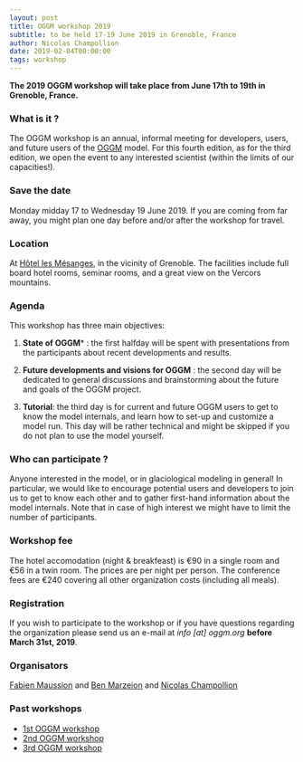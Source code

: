 ```yaml
---
layout: post
title: OGGM workshop 2019
subtitle: to be held 17-19 June 2019 in Grenoble, France
author: Nicolas Champollion
date: 2019-02-04T00:00:00
tags: workshop
---
```


**The 2019 OGGM workshop will take place from June 17th to 19th in Grenoble,
France.**

### What is it ?

The OGGM workshop is an annual, informal meeting for developers, users, and future users
of the [OGGM](http://docs.oggm.org) model. For this fourth edition, as for the third edition, we
open the event to any interested scientist (within the limits of our capacities!).

### Save the date

Monday midday 17 to Wednesday 19 June 2019. If you are coming from far away, you might
plan one day before and/or after the workshop for travel.

### Location

At [Hôtel les Mésanges](http://www.hotel-les-mesanges.com/),
in the vicinity of Grenoble. The facilities include full board
hotel rooms, seminar rooms, and a great view on the Vercors mountains.

### Agenda

This workshop has three main objectives:

1. **State of OGGM*** : the first halfday will be spent with presentations from the
participants about recent developments and results.

2. **Future developments and visions for OGGM** : the second day will be dedicated
to general discussions and brainstorming about the future and 
goals of the OGGM project.

3. **Tutorial**: the third day is for current and future OGGM users to
get to know the model internals, and learn how to set-up and customize a model run.
This day will be rather technical and might be skipped if you do not plan to
use the model yourself.

### Who can participate ?

Anyone interested in the model, or in glaciological modeling
in general! In particular, we would like to encourage potential users and
developers to join us to get to know each other and to gather first-hand
information about the model internals. Note that in case of high interest
we might have to limit the number of participants.

### Workshop fee

The hotel accomodation (night & breakfeast) is €90 in a single room and €56 in a twin room.
The prices are per night per person. The conference fees are €240 covering all other organization costs
(including all meals).

### Registration

If you wish to participate to the workshop or if you have questions regarding
the organization please send us an e-mail at _info [at] oggm.org_
**before March 31st, 2019**.

### Organisators

[Fabien Maussion](http://fabienmaussion.info/) and [Ben Marzeion](http://marzeion.info/) and [Nicolas Champollion](https://geographie.uni-bremen.de/index.php?option=com_jresearch&view=member&task=show&id=87)

### Past workshops

- <u> <a href="{{ site.url }}/2016/02/11/1st-oggm-worshop-summary/"> 1st OGGM workshop </a> </u>
- <u> <a href="{{ site.url }}/2017/04/03/2nd-oggm-worshop-summary/"> 2nd OGGM workshop </a> </u>
- <u> <a href="{{ site.url }}/2018/06/29/3nd-oggm-worshop-summary/"> 3rd OGGM workshop </a> </u>